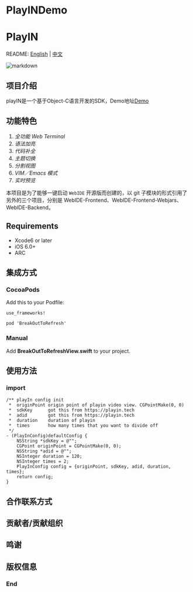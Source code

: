 # PlayINDemo
# PlayIN

README: [English](https://github.com/Coding/WebIDE/blob/master/README.md) | [中文](https://github.com/Coding/WebIDE/blob/master/README-zh.md)


![markdown](https://www.mdeditor.com/images/logos/markdown.png "markdown")


## 项目介绍
playIN是一个基于Object-C语言开发的SDK，Demo地址[Demo](https://github.com/Coding/WebIDE/blob/master/README-zh.md)

## 功能特色
1. *全功能 Web Terminal*
2. *语法加亮*
3. *代码补全*
4. *主题切换*
5. *分割视图*
6. *VIM／Emacs 模式*
7. *实时预览*

本项目是为了能够一键启动 `WebIDE` 开源版而创建的，以 git 子模块的形式引用了另外的三个项目，分别是 WebIDE-Frontend、WebIDE-Frontend-Webjars、WebIDE-Backend。

## Requirements

* Xcode6 or later
* iOS 6.0+ 
* ARC
## 集成方式

### CocoaPods

Add this to your Podfile:

```
use_frameworks!

pod 'BreakOutToRefresh'
```
### Manual

Add **BreakOutToRefreshView.swift** to your project.

## 使用方法
### import
```objc
/** playIn config init
 *  originPoint origin point of playin video view. CGPointMake(0, 0)
 *  sdkKey      got this from https://playin.tech
 *  adid        got this from https://playin.tech
 *  duration    duration of playin
 *  times       how many times that you want to divide off
 */
- (PlayInConfig)defaultConfig {
    NSString *sdkKey = @"";
    CGPoint originPoint = CGPointMake(0, 0);
    NSString *adid = @"";
    NSInteger duration = 120;
    NSInteger times = 2;
    PlayInConfig config = {originPoint, sdkKey, adid, duration, times};
    return config;
}
```
## 合作联系方式
## 贡献者/贡献组织
## 鸣谢
## 版权信息
### End
